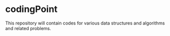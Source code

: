 # codingPoint
This repository will contain codes for various data structures and algorithms and related problems.
